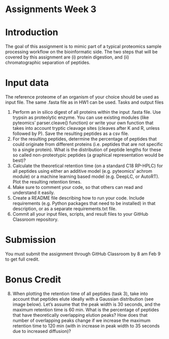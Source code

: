 # Assignments Week 3
# Introduction
The goal of this assignment is to mimic part of a typical proteomics sample processing workflow on the bioinformatic side. The two steps that will be covered by this assignment are (i) protein digestion, and (ii) chromatographic separation of peptides.
# Input data
The reference proteome of an organism of your choice should be used as input file. The same .fasta file as in HW1 can be used.
Tasks and output files
1)	Perform an in silico digest of all proteins within the input .fasta file. Use trypsin as proteolytic enzyme. You can use existing modules (like pyteomics’ parser.cleave() function) or write your own function that takes into account tryptic cleavage sites (cleaves after K and R, unless followed by P). Save the resulting peptides as a csv file.
2)	For the resulting peptides, determine the percentage of peptides that could originate from different proteins (i.e. peptides that are not specific to a single protein). What is the distribution of peptide lengths for these so called non-proteotypic peptides (a graphical representation would be best)?
3)	Calculate the theoretical retention time (on a standard C18 RP-HPLC) for all peptides using either an additive model (e.g. pyteomics’ achrom module) or a machine learning based model (e.g. DeepLC, or AutoRT). Plot the resulting retention times.
4)	Make sure to comment your code, so that others can read and understand it easily. 
5)	Create a README file describing how to run your code. Include requirements (e.g. Python packages that need to be installed) in that description, or as a separate requirements.txt file.
6)	Commit all your input files, scripts, and result files to your GitHub Classroom repository.
# Submission
You must submit the assignment through GitHub Classroom by 8 am Feb 9 to get full credit. 
# Bonus Credit
8)	When plotting the retention time of all peptides (task 3), take into account that peptides elute ideally with a Gaussian distribution (see image below). Let’s assume that the peak width is 30 seconds, and the maximum retention time is 60 min. What is the percentage of peptides that have theoretically overlapping elution peaks? How does that number of overlapping peaks change if we increase the maximum retention time to 120 min (with in increase in peak width to 35 seconds due to increased diffusion)? 
